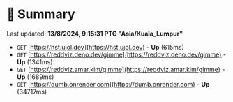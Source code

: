 # 📖 Summary
Last updated: **13/8/2024, 9:15:31 PTG "Asia/Kuala_Lumpur"**

- `GET` [https://hst.ujol.dev](https://hst.ujol.dev) - **Up** (615ms)
- `GET` [https://reddviz.deno.dev/gimme](https://reddviz.deno.dev/gimme) - **Up** (1341ms)
- `GET` [https://reddviz.amar.kim/gimme](https://reddviz.amar.kim/gimme) - **Up** (1689ms)
- `GET` [https://dumb.onrender.com](https://dumb.onrender.com) - **Up** (34717ms)
